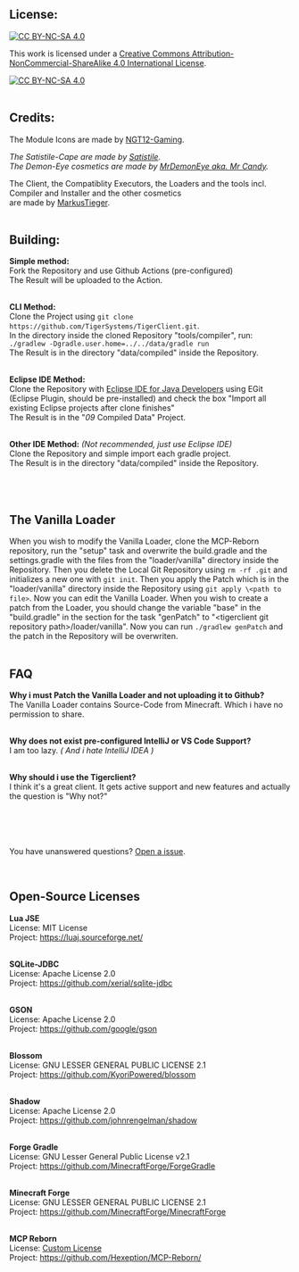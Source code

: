 [cc-by-nc-sa]: http://creativecommons.org/licenses/by-nc-sa/4.0/
[cc-by-nc-sa-image]: https://licensebuttons.net/l/by-nc-sa/4.0/88x31.png
[cc-by-nc-sa-shield]: https://img.shields.io/badge/License-CC%20BY--NC--SA%204.0-lightgrey.svg

## License:

[![CC BY-NC-SA 4.0][cc-by-nc-sa-shield]][cc-by-nc-sa]

This work is licensed under a
[Creative Commons Attribution-NonCommercial-ShareAlike 4.0 International License][cc-by-nc-sa].

[![CC BY-NC-SA 4.0][cc-by-nc-sa-image]][cc-by-nc-sa]
<br /><br />
## Credits:

The Module Icons are made by [NGT12-Gaming](https://discord.com/users/416591238704136203).

*The Satistile-Cape are made by [Satistile](https://discord.com/users/629033318817726474).
<br />
The Demon-Eye cosmetics are made by [MrDemonEye aka. Mr Candy](https://discord.com/users/551516410904444939).*

The Client, the Compatiblity Executors, the Loaders and the tools incl. Compiler and Installer and the other cosmetics<br />are made by [MarkusTieger](https://github.com/MarkusTieger).
<br /><br />
## Building:

**Simple method:**<br />
Fork the Repository and use Github Actions (pre-configured)<br />
The Result will be uploaded to the Action.<br /><br />

**CLI Method:**<br />
Clone the Project using `git clone https://github.com/TigerSystems/TigerClient.git`.<br />
In the directory inside the cloned Repository "tools/compiler", run:<br />
`./gradlew -Dgradle.user.home=../../data/gradle run`<br />
The Result is in the directory "data/compiled" inside the Repository.<br /><br />

**Eclipse IDE Method:**<br />
Clone the Repository with [Eclipse IDE for Java Developers](https://www.eclipse.org/downloads/packages/release/2022-09/r/eclipse-ide-java-developers) using EGit (Eclipse Plugin, should be pre-installed) and check the box "Import all existing Eclipse projects after clone finishes"<br />
The Result is in the "*09* Compiled Data" Project.<br /><br />

**Other IDE Method:** *(Not recommended, just use Eclipse IDE)*<br />
Clone the Repository and simple import each gradle project.<br />
The Result is in the directory "data/compiled" inside the Repository.<br /><br />
<br /><br />
## The Vanilla Loader
When you wish to modify the Vanilla Loader, clone the MCP-Reborn repository, run the "setup" task and overwrite the build.gradle and the settings.gradle with the files from the "loader/vanilla" directory inside the Repository. Then you delete the Local Git Repository using `rm -rf .git` and initializes a new one with `git init`. Then you apply the Patch which is in the "loader/vanilla" directory inside the Repository using `git apply \<path to file>`. Now you can edit the Vanilla Loader. When you wish to create a patch from the Loader, you should change the variable "base" in the "build.gradle" in the section for the task "genPatch" to "\<tigerclient git repository path>/loader/vanilla". Now you can run `./gradlew genPatch` and the patch in the Repository will be overwriten.
<br /><br />

## FAQ

**Why i must Patch the Vanilla Loader and not uploading it to Github?**<br />
The Vanilla Loader contains Source-Code from Minecraft. Which i have no permission to share.<br /><br />

**Why does not exist pre-configured IntelliJ or VS Code Support?**<br />
I am too lazy. *( And i hate IntelliJ IDEA )*<br /><br />

**Why should i use the Tigerclient?**<br />
I think it's a great client. It gets active support and new features and actually the question is "Why not?"<br /><br />

<br /><br /><br />
You have unanswered questions? [Open a issue](https://github.com/TigerSystems/TigerClient/issues/new).

<br />

## Open-Source Licenses

<strong>Lua JSE</strong><br/>
License: MIT License<br/>
Project: https://luaj.sourceforge.net/<br/><br/>

<strong>SQLite-JDBC</strong><br/>
License: Apache License 2.0<br/>
Project: https://github.com/xerial/sqlite-jdbc<br/><br/>

<strong>GSON</strong><br/>
License: Apache License 2.0<br/>
Project: https://github.com/google/gson<br/><br/>

<strong>Blossom</strong><br/>
License: GNU LESSER GENERAL PUBLIC LICENSE 2.1<br/>
Project: https://github.com/KyoriPowered/blossom<br/><br/>

<strong>Shadow</strong><br/>
License: Apache License 2.0<br/>
Project: https://github.com/johnrengelman/shadow<br/><br/>

<strong>Forge Gradle</strong><br/>
License: GNU Lesser General Public License v2.1<br/>
Project: https://github.com/MinecraftForge/ForgeGradle<br/><br/>

<strong>Minecraft Forge</strong><br/>
License: GNU LESSER GENERAL PUBLIC LICENSE 2.1<br/>
Project: https://github.com/MinecraftForge/MinecraftForge<br/><br/>

<strong>MCP Reborn</strong><br/>
License: [Custom License](https://github.com/Hexeption/MCP-Reborn/blob/1.19/MCP-License)<br/>
Project: https://github.com/Hexeption/MCP-Reborn/
